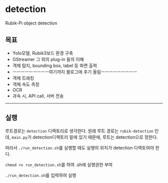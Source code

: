 # detection
Rubik-Pi object detection

## 목표
+ Yolo모델, Rubik3보드 환경 구축
+ GStreamer 그 외의 plug-in 들의 이해
+ 객체 탐지, bounding box, label 등 화면 출력
+ ㅡㅡㅡㅡㅡㅡㅡㅡㅡ여기까지 블로그에 후기 올림ㅡㅡㅡㅡㅡㅡㅡㅡㅡ
+ 객체 트래킹
+ 객체 속도 측정
+ OCR
+ 과속 시, API call, 서버 전송
---

## 실행
루트경로는 `detection` 디렉토리로 생각한다.
원래 루트 경로는 `rubik-detection` 인데, `main.py`가
detection디렉토리 밑에 있기 때문에, 루트는 detection으로 정한다.

따라서 `./run_detection.sh`를 실행할 때도 실행의 위치가
detection 디렉토여야 한다.

`chmod +x run_detection.sh`를 하여 .sh에 실행권한 부여

`./run_detection.sh`를 입력하여 실행
